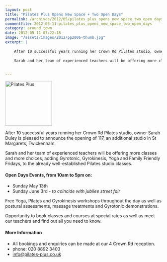 ```yaml
---
layout: post
title: "Pilates Plus Opens New Space + Two Open Days"
permalink: /archives/2012/05/pilates_plus_opens_new_space_two_open_days.html
commentfile: 2012-05-11-pilates_plus_opens_new_space_two_open_days
category: around_town
date: 2012-05-11 07:22:18
image: "/assets/images/2012/pp2006-thumb.jpg"
excerpt: |
    
    After 10 successful years running her Crown Rd Pilates studio, owner Sarah Duley is pleased to announce the opening of 117, an additional studio in St Margarets, Twickenham.
    
    Sarah and her team of experienced teachers will be offering more classes and more choices, adding Gyrotonic, Gyrokinesis, Yoga and Family Friendly Fridays, to the already well-established Pilates studio classes. 
    

---
```


<a href="/assets/images/2012/pp2006.jpg"><img src="/assets/images/2012/pp2006-thumb.jpg" width="150" height="144" alt="Pilates Plus" class="right" /></a>

After 10 successful years running her Crown Rd Pilates studio, owner Sarah Duley is pleased to announce the opening of 117, an additional studio in St Margarets, Twickenham.

Sarah and her team of experienced teachers will be offering more classes and more choices, adding Gyrotonic, Gyrokinesis, Yoga and Family Friendly Fridays, to the already well-established Pilates studio classes.

#### Open Days Events, from 10am to 5pm on:

-   Sunday May 13th
-   Sunday June 3rd - *to coincide with jubilee street fair*

Free Yoga, Pilates and Gyrokinesis workshops throughout the day as well as postural assessments, massage treatments and Gyrotonic demonstrations.

Opportunity to book classes and courses at special rates as well as meet our teachers and find out all you need to know.

#### More Information

-   All bookings and enquiries can be made at our 4 Crown Rd reception.
-   phone: 020 8892 3403
-   info@pilates-plus.co.uk
